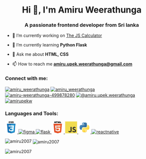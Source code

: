 <h1 align="center">Hi 👋, I'm Amiru Weerathunga</h1>
<h3 align="center">A passionate frontend developer from Sri lanka</h3>

- 🔭 I’m currently working on [The JS Calculator](https://github.com/Amiru2007/JS-Calculator-By-Amiru2007)

- 🌱 I’m currently learning **Python Flask**

- 💬 Ask me about **HTML, CSS**

- 📫 How to reach me **amiru.upek.weerathunga@gmail.com**

<h3 align="left">Connect with me:</h3>
<p align="left">
<a href="https://codepen.io/amiru_weerathunga" target="blank"><img align="center" src="https://raw.githubusercontent.com/rahuldkjain/github-profile-readme-generator/master/src/images/icons/Social/codepen.svg" alt="amiru_weerathunga" height="30" width="40" /></a>
<a href="https://dev.to/amiru_weerathunga" target="blank"><img align="center" src="https://raw.githubusercontent.com/rahuldkjain/github-profile-readme-generator/master/src/images/icons/Social/devto.svg" alt="amiru_weerathunga" height="30" width="40" /></a>
<a href="https://linkedin.com/in/amiru-weerathunga-499878280" target="blank"><img align="center" src="https://raw.githubusercontent.com/rahuldkjain/github-profile-readme-generator/master/src/images/icons/Social/linked-in-alt.svg" alt="amiru-weerathunga-499878280" height="30" width="40" /></a>
<a href="https://medium.com/@amiru.upek.weerathunga" target="blank"><img align="center" src="https://raw.githubusercontent.com/rahuldkjain/github-profile-readme-generator/master/src/images/icons/Social/medium.svg" alt="@amiru.upek.weerathunga" height="30" width="40" /></a>
<a href="https://www.codechef.com/users/amirupekw" target="blank"><img align="center" src="https://cdn.jsdelivr.net/npm/simple-icons@3.1.0/icons/codechef.svg" alt="amirupekw" height="30" width="40" /></a>
</p>

<h3 align="left">Languages and Tools:</h3>
<p align="left"> <a href="https://www.w3schools.com/css/" target="_blank" rel="noreferrer"> <img src="https://raw.githubusercontent.com/devicons/devicon/master/icons/css3/css3-original-wordmark.svg" alt="css3" width="40" height="40"/> </a> <a href="https://www.figma.com/" target="_blank" rel="noreferrer"> <img src="https://www.vectorlogo.zone/logos/figma/figma-icon.svg" alt="figma" width="40" height="40"/> </a> <a href="https://flask.palletsprojects.com/" target="_blank" rel="noreferrer"> <img src="https://www.vectorlogo.zone/logos/pocoo_flask/pocoo_flask-icon.svg" alt="flask" width="40" height="40"/> </a> <a href="https://www.w3.org/html/" target="_blank" rel="noreferrer"> <img src="https://raw.githubusercontent.com/devicons/devicon/master/icons/html5/html5-original-wordmark.svg" alt="html5" width="40" height="40"/> </a> <a href="https://developer.mozilla.org/en-US/docs/Web/JavaScript" target="_blank" rel="noreferrer"> <img src="https://raw.githubusercontent.com/devicons/devicon/master/icons/javascript/javascript-original.svg" alt="javascript" width="40" height="40"/> </a> <a href="https://www.python.org" target="_blank" rel="noreferrer"> <img src="https://raw.githubusercontent.com/devicons/devicon/master/icons/python/python-original.svg" alt="python" width="40" height="40"/> </a> <a href="https://reactnative.dev/" target="_blank" rel="noreferrer"> <img src="https://reactnative.dev/img/header_logo.svg" alt="reactnative" width="40" height="40"/> </a> </p>

<p><img align="left" src="https://github-readme-stats.vercel.app/api/top-langs?username=amiru2007&show_icons=true&locale=en&layout=compact" alt="amiru2007" /></p>

<p>&nbsp;<img align="center" src="https://github-readme-stats.vercel.app/api?username=amiru2007&show_icons=true&locale=en" alt="amiru2007" /></p>

<p><img align="center" src="https://github-readme-streak-stats.herokuapp.com/?user=amiru2007&" alt="amiru2007" /></p>
